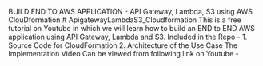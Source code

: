 BUILD END TO AWS APPLICATION - API Gateway, Lambda, S3 using AWS ClouDformation # ApigatewayLambdaS3_Cloudformation
This is a free tutorial on Youtube in which we will learn how to build an END to END AWS application using API Gateway, Lambda and S3.
Included in the Repo - 1. Source Code for CloudFormation 2. Architecture of the Use Case
The Implementation Video Can be viewed from following link on Youtube - 

